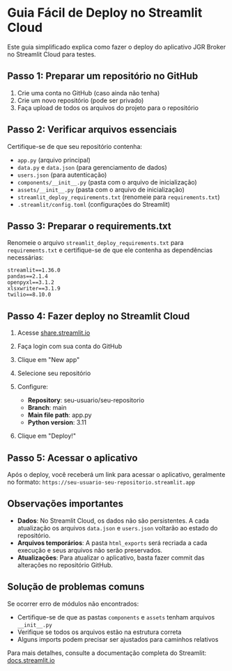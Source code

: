 # Guia Fácil de Deploy no Streamlit Cloud

Este guia simplificado explica como fazer o deploy do aplicativo JGR Broker no Streamlit Cloud para testes.

## Passo 1: Preparar um repositório no GitHub

1. Crie uma conta no GitHub (caso ainda não tenha)
2. Crie um novo repositório (pode ser privado)
3. Faça upload de todos os arquivos do projeto para o repositório

## Passo 2: Verificar arquivos essenciais

Certifique-se de que seu repositório contenha:

- `app.py` (arquivo principal)
- `data.py` e `data.json` (para gerenciamento de dados)
- `users.json` (para autenticação)
- `components/__init__.py` (pasta com o arquivo de inicialização)
- `assets/__init__.py` (pasta com o arquivo de inicialização)
- `streamlit_deploy_requirements.txt` (renomeie para `requirements.txt`)
- `.streamlit/config.toml` (configurações do Streamlit)

## Passo 3: Preparar o requirements.txt

Renomeie o arquivo `streamlit_deploy_requirements.txt` para `requirements.txt` e certifique-se de que ele contenha as dependências necessárias:

```
streamlit==1.36.0
pandas==2.1.4
openpyxl==3.1.2
xlsxwriter==3.1.9
twilio==8.10.0
```

## Passo 4: Fazer deploy no Streamlit Cloud

1. Acesse [share.streamlit.io](https://share.streamlit.io)
2. Faça login com sua conta do GitHub
3. Clique em "New app"
4. Selecione seu repositório
5. Configure:
   - **Repository**: seu-usuario/seu-repositorio
   - **Branch**: main
   - **Main file path**: app.py
   - **Python version**: 3.11

6. Clique em "Deploy!"

## Passo 5: Acessar o aplicativo

Após o deploy, você receberá um link para acessar o aplicativo, geralmente no formato:
`https://seu-usuario-seu-repositorio.streamlit.app`

## Observações importantes

- **Dados**: No Streamlit Cloud, os dados não são persistentes. A cada atualização os arquivos `data.json` e `users.json` voltarão ao estado do repositório.
- **Arquivos temporários**: A pasta `html_exports` será recriada a cada execução e seus arquivos não serão preservados.
- **Atualizações**: Para atualizar o aplicativo, basta fazer commit das alterações no repositório GitHub.

## Solução de problemas comuns

Se ocorrer erro de módulos não encontrados:
- Certifique-se de que as pastas `components` e `assets` tenham arquivos `__init__.py`
- Verifique se todos os arquivos estão na estrutura correta
- Alguns imports podem precisar ser ajustados para caminhos relativos

Para mais detalhes, consulte a documentação completa do Streamlit: [docs.streamlit.io](https://docs.streamlit.io/)